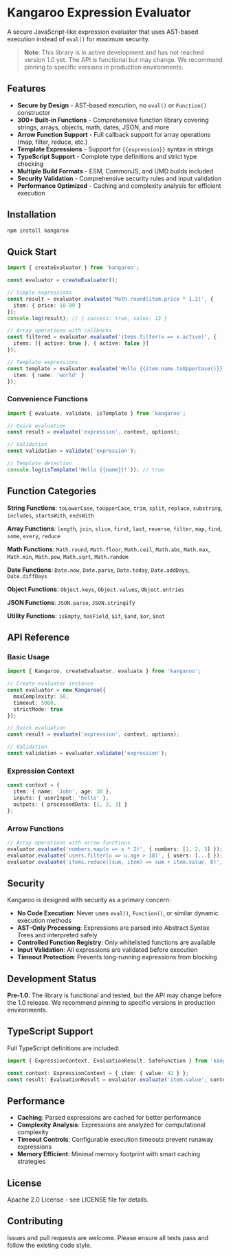 # Kangaroo Expression Evaluator

A secure JavaScript-like expression evaluator that uses AST-based execution instead of `eval()` for maximum security.

> **Note**: This library is in active development and has not reached version 1.0 yet. The API is functional but may change. We recommend pinning to specific versions in production environments.

## Features

- **Secure by Design** - AST-based execution, no `eval()` or `Function()` constructor  
- **300+ Built-in Functions** - Comprehensive function library covering strings, arrays, objects, math, dates, JSON, and more
- **Arrow Function Support** - Full callback support for array operations (map, filter, reduce, etc.)
- **Template Expressions** - Support for `{{expression}}` syntax in strings
- **TypeScript Support** - Complete type definitions and strict type checking
- **Multiple Build Formats** - ESM, CommonJS, and UMD builds included
- **Security Validation** - Comprehensive security rules and input validation
- **Performance Optimized** - Caching and complexity analysis for efficient execution

## Installation

```bash
npm install kangaroo
```

## Quick Start

```typescript
import { createEvaluator } from 'kangaroo';

const evaluator = createEvaluator();

// Simple expressions
const result = evaluator.evaluate('Math.round(item.price * 1.2)', {
  item: { price: 10.99 }
});
console.log(result); // { success: true, value: 13 }

// Array operations with callbacks
const filtered = evaluator.evaluate('items.filter(x => x.active)', {
  items: [{ active: true }, { active: false }]
});

// Template expressions
const template = evaluator.evaluate('Hello {{item.name.toUpperCase()}}!', {
  item: { name: 'world' }
});
```

### Convenience Functions

```typescript
import { evaluate, validate, isTemplate } from 'kangaroo';

// Quick evaluation
const result = evaluate('expression', context, options);

// Validation
const validation = validate('expression');

// Template detection  
console.log(isTemplate('Hello {{name}}!')); // true
```

## Function Categories

**String Functions**: `toLowerCase`, `toUpperCase`, `trim`, `split`, `replace`, `substring`, `includes`, `startsWith`, `endsWith`

**Array Functions**: `length`, `join`, `slice`, `first`, `last`, `reverse`, `filter`, `map`, `find`, `some`, `every`, `reduce`

**Math Functions**: `Math.round`, `Math.floor`, `Math.ceil`, `Math.abs`, `Math.max`, `Math.min`, `Math.pow`, `Math.sqrt`, `Math.random`

**Date Functions**: `Date.now`, `Date.parse`, `Date.today`, `Date.addDays`, `Date.diffDays`

**Object Functions**: `Object.keys`, `Object.values`, `Object.entries`

**JSON Functions**: `JSON.parse`, `JSON.stringify`

**Utility Functions**: `isEmpty`, `hasField`, `$if`, `$and`, `$or`, `$not`

## API Reference

### Basic Usage

```typescript
import { Kangaroo, createEvaluator, evaluate } from 'kangaroo';

// Create evaluator instance
const evaluator = new Kangaroo({
  maxComplexity: 50,
  timeout: 5000,
  strictMode: true
});

// Quick evaluation
const result = evaluate('expression', context, options);

// Validation
const validation = evaluator.validate('expression');
```

### Expression Context

```typescript
const context = {
  item: { name: 'John', age: 30 },
  inputs: { userInput: 'hello' },
  outputs: { processedData: [1, 2, 3] }
};
```

### Arrow Functions

```typescript
// Array operations with arrow functions
evaluator.evaluate('numbers.map(x => x * 2)', { numbers: [1, 2, 3] });
evaluator.evaluate('users.filter(u => u.age > 18)', { users: [...] });
evaluator.evaluate('items.reduce((sum, item) => sum + item.value, 0)', { items: [...] });
```

## Security

Kangaroo is designed with security as a primary concern:

- **No Code Execution**: Never uses `eval()`, `Function()`, or similar dynamic execution methods
- **AST-Only Processing**: Expressions are parsed into Abstract Syntax Trees and interpreted safely
- **Controlled Function Registry**: Only whitelisted functions are available
- **Input Validation**: All expressions are validated before execution
- **Timeout Protection**: Prevents long-running expressions from blocking

## Development Status

**Pre-1.0**: The library is functional and tested, but the API may change before the 1.0 release. We recommend pinning to specific versions in production environments.

## TypeScript Support

Full TypeScript definitions are included:

```typescript
import { ExpressionContext, EvaluationResult, SafeFunction } from 'kangaroo';

const context: ExpressionContext = { item: { value: 42 } };
const result: EvaluationResult = evaluator.evaluate('item.value', context);
```

## Performance

- **Caching**: Parsed expressions are cached for better performance
- **Complexity Analysis**: Expressions are analyzed for computational complexity
- **Timeout Controls**: Configurable execution timeouts prevent runaway expressions
- **Memory Efficient**: Minimal memory footprint with smart caching strategies

## License

Apache 2.0 License - see LICENSE file for details.

## Contributing

Issues and pull requests are welcome. Please ensure all tests pass and follow the existing code style.

